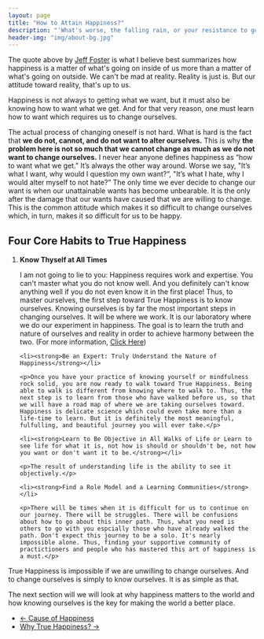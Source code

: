 ```yaml
---
layout: page
title: "How to Attain Happiness?"
description: "'What's worse, the falling rain, or your resistance to getting wet?'"
header-img: "img/about-bg.jpg"
---
```


<p>The quote above by <a href="http://www.lifewithoutacentre.com/">Jeff Foster</a> is what I believe best summarizes how happiness is a matter of what's going on inside of us more than a matter of what's going on outside. We can't be mad at reality. Reality is just is. But our attitude toward reality, that's up to us.</p>

<p>Happiness is not always to getting what we want, but it must also be knowing how to want what we get. And for that very reason, one must learn how to want which requires us to change ourselves.</p>

<p>The actual process of changing oneself is not hard. What is hard is the fact that <strong>we do not, cannot, and do not want to alter ourselves.</strong> This is why <strong>the problem here is not so much that we cannot change as much as we do not want to change ourselves.</strong>  I never hear anyone defines happiness as  “how to want what we get.” It’s always the other way around. Worse we say, "It’s what I want, why would I question my own want?”, "It’s what I hate, why I would alter myself to not hate?” The only time we ever decide to change our want is when our unattainable wants has become unbearable. It is the only after the damage that our wants have caused that we are willing to change. This is the common attitude which makes it so difficult to change ourselves which, in turn, makes it so difficult for us to be happy.</p>

<h2>Four Core Habits to True Happiness</h2>

<ol>
	<li><strong>Know Thyself at All Times</strong></li>
	<p>I am not going to lie to you: Happiness requires work and expertise. You can't master what you do not know well. And you definitely can't know anything well if you do not even know it in the first place! Thus, to master ourselves, the first step toward True Happiness is to know ourselves. Knowing ourselves is by far the most important steps in changing ourselves. It will be where we work. It is our laboratory where we do our experiment in happiness. The goal is to learn the truth and nature of ourselves and reality in order to achieve harmony between the two. (For more information, <a href="/2016/03/22/why-meditate/">Click Here</a>)
</p>

<!-- 	<p>I won't go into details about the how here. These are the links to some articles at True Happiness that will guide you in detail about the how.</p>
	<ul>
		<li>
			
		</li>
		<li>
			
		</li>
	</ul> -->

	<li><strong>Be an Expert: Truly Understand the Nature of Happiness</strong></li>

	<p>Once you have your practice of knowing yourself or mindfulness rock solid, you are now ready to walk toward True Happiness. Being able to walk is different from knowing where to walk to. Thus, the next step is to learn from those who have walked before us, so that we will have a road map of where we are taking ourselves toward. Happiness is delicate science which could even take more than a life-time to learn. But it is definitely the most meaningful, fulfulling, and beautiful journey you will ever take.</p>

	<li><strong>Learn to Be Objective in All Walks of Life or Learn to see life for what it is, not how is should or shouldn't be, not how you want or don't want it to be.</strong></li>

	<p>The result of understanding life is the ability to see it objectively.</p>

	<li><strong>Find a Role Model and a Learning Communities</strong></li>

	<p>There will be times when it is difficult for us to continue on our journey. There will be struggles. There will be confusions about how to go about this inner path. Thus, what you need is others to go with you espcially those who have already walked the path. Don't expect this journey to be a solo. It's nearly impossible alone. Thus, finding your supportive community of practictioners and people who has mastered this art of happiness is a must.</p>

</ol>

True Happiness is impossible if we are unwilling to change ourselves. And to change ourselves is simply to know ourselves. It is as simple as that.

The next section will we will look at why happiness matters to the world and how knowing ourselves is the key for making the world a better place.

<div>
	<ul class="pager">
		<li class="previous">
			<a href="/principles_of_happiness/cause_of_happiness" data-toggle="tooltip" data-placement="top" title="Cause of Happiness">&larr; Cause of Happiness</a>
		</li>
		<li class="next">
			<a href="/principles_of_happiness/why_true_happiness" data-toggle="tooltip" data-placement="top" title="">Why True Happiness? &rarr;</a>
		</li>
	</ul>
</div>